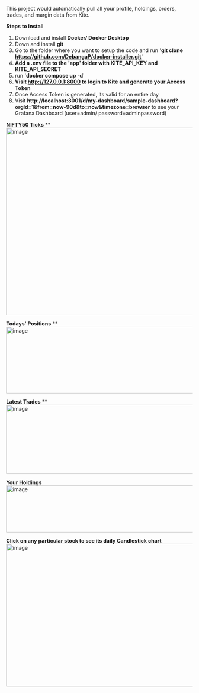 This project would automatically pull all your profile, holdings, orders, trades, and margin data from Kite.


**Steps to install**
1. Download and install **Docker/ Docker Desktop**
2. Down and install **git**
3. Go to the folder where you want to setup the code and run '**git clone https://github.com/DebangaP/docker-installer.git**'
4. **Add a .env file to the 'app' folder with KITE_API_KEY and KITE_API_SECRET**
5. run '**docker compose up -d**'
6. **Visit http://127.0.0.1:8000 to login to Kite and generate your Access Token**
7. Once Access Token is generated, its valid for an entire day
8. Visit **http://localhost:3001/d/my-dashboard/sample-dashboard?orgId=1&from=now-90d&to=now&timezone=browser** to see your Grafana Dashboard (user=admin/ password=adminpassword)

**NIFTY50 Ticks**
**<img width="706" height="507" alt="image" src="https://github.com/user-attachments/assets/b2866788-9859-4005-81c5-63c6228c176b" />

**Todays' Positions**
**<img width="930" height="180" alt="image" src="https://github.com/user-attachments/assets/f187eca5-32f2-400d-b5c1-cbf4f65d3c77" />

**Latest Trades**
**<img width="952" height="187" alt="image" src="https://github.com/user-attachments/assets/be7a4b30-3045-4ed5-b907-3d0a006f88a8" />

**Your Holdings**
<img width="770" height="127" alt="image" src="https://github.com/user-attachments/assets/7e61a635-7272-4e7d-bd0a-44d400deb4fe" />

**Click on any particular stock to see its daily Candlestick chart**
<img width="1080" height="386" alt="image" src="https://github.com/user-attachments/assets/333ce042-4ad8-4d6d-a868-64fdb56eebce" />


